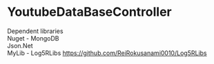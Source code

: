 # YoutubeDataBaseController  
  
Dependent libraries  
Nuget - MongoDB  
        Json.Net  
MyLib - Log5RLibs <https://github.com/ReiRokusanami0010/Log5RLibs>
